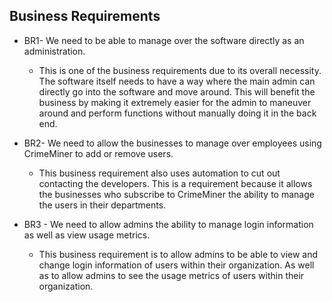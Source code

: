 ## Business Requirements

* BR1- We need to be able to manage over the software directly as an administration. 
  * This is one of the business requirements due to its overall necessity. The software itself needs to have a way where the main admin can directly go into the software and move around. This will benefit the business by making it extremely easier for the admin to maneuver around and perform functions without manually doing it in the back end. 


* BR2- We need to allow the businesses to manage over employees using CrimeMiner to add or remove users. 
  * This business requirement also uses automation to cut out contacting the developers. This is a requirement because it allows the businesses who subscribe to CrimeMiner the ability to manage the users in their departments.


* BR3 - We need to allow admins the ability to manage login information as well as view usage metrics. 
  * This business requirement is to allow admins to be able to view and change login information of users within their organization. As well as to allow admins to see the usage metrics of users within their organization. 
